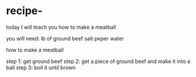 # recipe-
today I will teach you how to make a meatball


you will need:
lb of ground beef
salt
peper
water

how to make a meatball

step 1: get ground beef
step 2: get a piece of ground beef and make it into a ball
step 3: boil it until brown 
